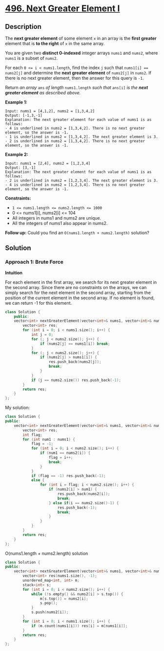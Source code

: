 # [496. Next Greater Element I](https://leetcode.com/problems/next-greater-element-i/)

## Description

The **next greater element** of some element `x` in an array is the **first greater** element that is **to the right** of `x` in the same array.

You are given two **distinct 0-indexed** integer arrays `nums1` and `nums2`, where `nums1` is a subset of `nums2`.

For each `0 <= i < nums1.length`, find the index `j` such that `nums1[i] == nums2[j]` and determine the **next greater element** of `nums2[j]` in `nums2`. If there is no next greater element, then the answer for this query is `-1`.

Return *an array* `ans` *of length* `nums1.length` *such that* `ans[i]` *is the **next greater element** as described above.*



**Example 1:**

```
Input: nums1 = [4,1,2], nums2 = [1,3,4,2]
Output: [-1,3,-1]
Explanation: The next greater element for each value of nums1 is as follows:
- 4 is underlined in nums2 = [1,3,4,2]. There is no next greater element, so the answer is -1.
- 1 is underlined in nums2 = [1,3,4,2]. The next greater element is 3.
- 2 is underlined in nums2 = [1,3,4,2]. There is no next greater element, so the answer is -1.
```

**Example 2:**

```
Input: nums1 = [2,4], nums2 = [1,2,3,4]
Output: [3,-1]
Explanation: The next greater element for each value of nums1 is as follows:
- 2 is underlined in nums2 = [1,2,3,4]. The next greater element is 3.
- 4 is underlined in nums2 = [1,2,3,4]. There is no next greater element, so the answer is -1.
```

**Constraints:**

- `1 <= nums1.length <= nums2.length <= 1000`
- 0 <= nums1[i], nums2[i] <= 104
- All integers in nums1 and nums2 are unique.
- All the integers of nums1 also appear in nums2.


**Follow up:** Could you find an `O(nums1.length + nums2.length)` solution?

## Solution

### Approach 1: Brute Force

**Intuition**

For each element in the first array, we search for its next greater element in the second array. Since there are no constraints on the arrays, we can simply search for the next element in the second array, starting from the position of the current element in the second array. If no element is found, we can return -1 for this element.

```cpp
class Solution {
    public:
    vector<int> nextGreaterElement(vector<int>& nums1, vector<int>& nums2) {
        vector<int> res;
        for (int i = 0; i < nums1.size(); i++) {
            int j = 0;
            for (; j < nums2.size(); j++) {
                if (nums2[j] == nums1[i]) break;
            }
            for (; j < nums2.size(); j++) {
                if (nums2[j] > nums1[i]) {
                    res.push_back(nums2[j]);
                    break;
                }
            }
            if (j == nums2.size()) res.push_back(-1);
        }
        return res;
    }
};
```


My solution:

```cpp
class Solution {
public:
    vector<int> nextGreaterElement(vector<int>& nums1, vector<int>& nums2) {
        vector<int> res;
        int flag;
        for (int num1 : nums1) {
            flag = -1;
            for (int i = 0; i < nums2.size(); i++) {
                if (num1 == nums2[i]) {
                    flag = i++;
                    break;
                }
            }
            if (flag == -1) res.push_back(-1);
            else {
                for (int i = flag; i < nums2.size(); i++) {
                    if (nums2[i] > num1) {
                        res.push_back(nums2[i]);
                        break;
                    } else if(i == nums2.size()-1) {
                        res.push_back(-1);
                        break;
                    }
                }                
            }
        }
        return res;
    }
};
```

O(nums1.length + nums2.length) solution

```cpp
class Solution {
public:
    vector<int> nextGreaterElement(vector<int>& nums1, vector<int>& nums2) {
        vector<int> res(nums1.size(), -1);
        unordered_map<int, int> m;
        stack<int> s;
        for (int i = 0; i < nums2.size(); i++) {
            while (!s.empty() && nums2[i] > s.top()) {
                m[s.top()] = nums2[i];
                s.pop();
            }
            s.push(nums2[i]);
        }
        for (int i = 0; i < nums1.size(); i++) {
            if (m.count(nums1[i])) res[i] = m[nums1[i]];
        }
        return res;
    }
};
```